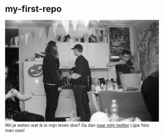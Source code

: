 # my-first-repo
![fotofeest](000067680003.jpg)
Wil je weten wat ik in mijn leven doe? Ga dan [naar mijn twitter](https://twitter.com/lievlaai)
Lijpe foto man owo!
